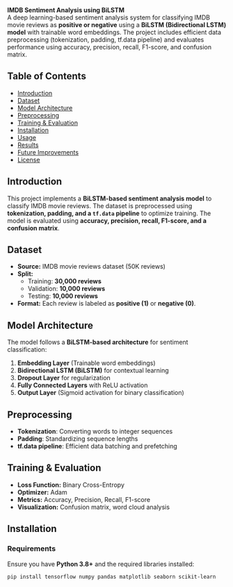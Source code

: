 **IMDB Sentiment Analysis using BiLSTM**  
A deep learning-based sentiment analysis system for classifying IMDB movie reviews as **positive or negative** using a **BiLSTM (Bidirectional LSTM) model** with trainable word embeddings.  The project includes efficient data preprocessing (tokenization, padding, tf.data pipeline) and evaluates performance using accuracy, precision, recall, F1-score, and confusion matrix.


## **Table of Contents**
- [Introduction](#introduction)  
- [Dataset](#dataset)  
- [Model Architecture](#model-architecture)  
- [Preprocessing](#preprocessing)  
- [Training & Evaluation](#training--evaluation)  
- [Installation](#installation)  
- [Usage](#usage)  
- [Results](#results)  
- [Future Improvements](#future-improvements)  
- [License](#license)  

## **Introduction**  
This project implements a **BiLSTM-based sentiment analysis model** to classify IMDB movie reviews. The dataset is preprocessed using **tokenization, padding, and a `tf.data` pipeline** to optimize training. The model is evaluated using **accuracy, precision, recall, F1-score, and a confusion matrix**.  

## **Dataset**  
- **Source:** IMDB movie reviews dataset (50K reviews)  
- **Split:**  
  - Training: **30,000 reviews**  
  - Validation: **10,000 reviews**  
  - Testing: **10,000 reviews**  
- **Format:** Each review is labeled as **positive (1)** or **negative (0)**.  

## **Model Architecture**  
The model follows a **BiLSTM-based architecture** for sentiment classification:  
1. **Embedding Layer** (Trainable word embeddings)  
2. **Bidirectional LSTM (BiLSTM)** for contextual learning  
3. **Dropout Layer** for regularization  
4. **Fully Connected Layers** with ReLU activation  
5. **Output Layer** (Sigmoid activation for binary classification)  

## **Preprocessing**  
- **Tokenization**: Converting words to integer sequences  
- **Padding**: Standardizing sequence lengths  
- **tf.data pipeline**: Efficient data batching and prefetching  

## **Training & Evaluation**  
- **Loss Function:** Binary Cross-Entropy  
- **Optimizer:** Adam  
- **Metrics:** Accuracy, Precision, Recall, F1-score  
- **Visualization:** Confusion matrix, word cloud analysis  

## **Installation**  
### **Requirements**  
Ensure you have **Python 3.8+** and the required libraries installed:  
```bash
pip install tensorflow numpy pandas matplotlib seaborn scikit-learn
